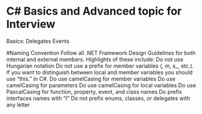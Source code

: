 # C# Basics and Advanced topic for Interview
Basics:
Delegates
Events

#Naming Convention
Follow all .NET Framework Design Guidelines for both internal and external members. Highlights of these include:
	Do not use Hungarian notation
	Do not use a prefix for member variables (_, m_, s_, etc.). If you want to distinguish between local and member variables you should use “this.” in C#.
	Do use camelCasing for member variables
	Do use camelCasing for parameters
	Do use camelCasing for local variables
	Do use PascalCasing for function, property, event, and class names
	Do prefix interfaces names with “I”
	Do not prefix enums, classes, or delegates with any letter


